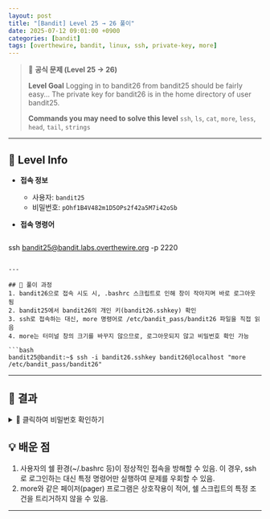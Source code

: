```yaml
---
layout: post
title: "[Bandit] Level 25 → 26 풀이"
date: 2025-07-12 09:01:00 +0900
categories: [bandit]
tags: [overthewire, bandit, linux, ssh, private-key, more]
---
```


> 📝 **공식 문제 (Level 25 → 26)**
>
> **Level Goal**
> Logging in to bandit26 from bandit25 should be fairly easy… The private key for bandit26 is in the home directory of user bandit25.
>
> **Commands you may need to solve this level**
> `ssh`, `ls`, `cat`, `more`, `less`, `head`, `tail`, `strings`

---

## 🔐 Level Info

- **접속 정보**
  - 사용자: `bandit25`
  - 비밀번호: `pOhf1B4V482m1D5OPs2f42a5M7i42oSb`
  
- **접속 명령어**

  ```bash
ssh bandit25@bandit.labs.overthewire.org -p 2220
  ```

---

## 🧪 풀이 과정
1. bandit26으로 접속 시도 시, .bashrc 스크립트로 인해 창이 작아지며 바로 로그아웃 됨
2. bandit25에서 bandit26의 개인 키(bandit26.sshkey) 확인
3. ssh로 접속하는 대신, more 명령어로 /etc/bandit_pass/bandit26 파일을 직접 읽음
4. more는 터미널 창의 크기를 바꾸지 않으므로, 로그아웃되지 않고 비밀번호 확인 가능

```bash
bandit25@bandit:~$ ssh -i bandit26.sshkey bandit26@localhost "more /etc/bandit_pass/bandit26"
```

---

## 🎯 결과

<details markdown="1">
<summary>👀 클릭하여 비밀번호 확인하기</summary>

```bash
kSkvUpMQ7lBYyCM4GBPvCvT1BfWRy0Dx
```

</details>

## 💡 배운 점
1. 사용자의 쉘 환경(~/.bashrc 등)이 정상적인 접속을 방해할 수 있음.
이 경우, ssh로 로그인하는 대신 특정 명령어만 실행하여 문제를 우회할 수 있음.
2. more와 같은 페이저(pager) 프로그램은 상호작용이 적어, 
쉘 스크립트의 특정 조건을 트리거하지 않을 수 있음.

---

